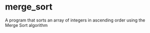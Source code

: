 # merge_sort

A program that sorts an array of integers in ascending order using the Merge Sort algorithm
